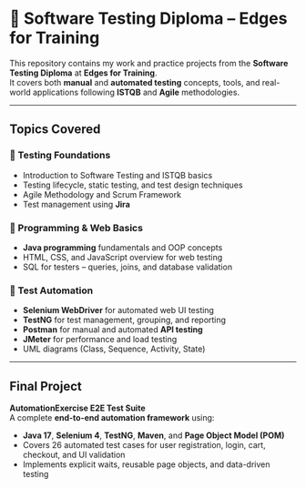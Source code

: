 # 🧪 Software Testing Diploma – Edges for Training

This repository contains my work and practice projects from the **Software Testing Diploma** at **Edges for Training**.  
It covers both **manual** and **automated testing** concepts, tools, and real-world applications following **ISTQB** and **Agile** methodologies.

---

## Topics Covered

### 🔹 Testing Foundations
- Introduction to Software Testing and ISTQB basics  
- Testing lifecycle, static testing, and test design techniques  
- Agile Methodology and Scrum Framework  
- Test management using **Jira**

### 🔹 Programming & Web Basics
- **Java programming** fundamentals and OOP concepts  
- HTML, CSS, and JavaScript overview for web testing  
- SQL for testers – queries, joins, and database validation  

### 🔹 Test Automation
- **Selenium WebDriver** for automated web UI testing  
- **TestNG** for test management, grouping, and reporting  
- **Postman** for manual and automated **API testing**  
- **JMeter** for performance and load testing  
- UML diagrams (Class, Sequence, Activity, State)

---

## Final Project
**AutomationExercise E2E Test Suite**  
A complete **end-to-end automation framework** using:
- **Java 17**, **Selenium 4**, **TestNG**, **Maven**, and **Page Object Model (POM)**  
- Covers 26 automated test cases for user registration, login, cart, checkout, and UI validation  
- Implements explicit waits, reusable page objects, and data-driven testing  
